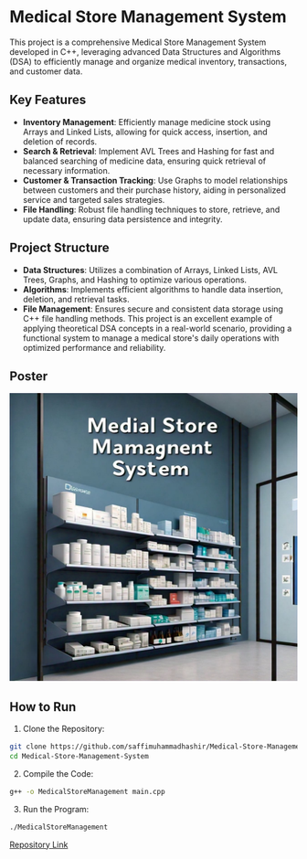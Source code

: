 
# Medical Store Management System

This project is a comprehensive Medical Store Management System developed in C++, leveraging advanced Data Structures and Algorithms (DSA) to efficiently manage and organize medical inventory, transactions, and customer data.

## Key Features
- **Inventory Management**: Efficiently manage medicine stock using Arrays and Linked Lists, allowing for quick access, insertion, and deletion of records.
- **Search & Retrieval**: Implement AVL Trees and Hashing for fast and balanced searching of medicine data, ensuring quick retrieval of necessary information.
- **Customer & Transaction Tracking**: Use Graphs to model relationships between customers and their purchase history, aiding in personalized service and targeted sales strategies.
- **File Handling**: Robust file handling techniques to store, retrieve, and update data, ensuring data persistence and integrity.

## Project Structure
- **Data Structures**: Utilizes a combination of Arrays, Linked Lists, AVL Trees, Graphs, and Hashing to optimize various operations.
- **Algorithms**: Implements efficient algorithms to handle data insertion, deletion, and retrieval tasks.
- **File Management**: Ensures secure and consistent data storage using C++ file handling methods.
This project is an excellent example of applying theoretical DSA concepts in a real-world scenario, providing a functional system to manage a medical store's daily operations with optimized performance and reliability.
## Poster
![Game Screenshot](background.jpg)

## How to Run
1. Clone the Repository:
 ```sh
git clone https://github.com/saffimuhammadhashir/Medical-Store-Management-System.git
cd Medical-Store-Management-System
```

2. Compile the Code:
 ```sh
g++ -o MedicalStoreManagement main.cpp
```

3. Run the Program:
 ```sh
./MedicalStoreManagement
```
[Repository Link](https://github.com/saffimuhammadhashir/Medical-Store-Management-System.git)

